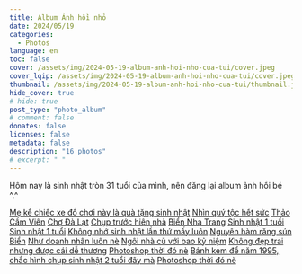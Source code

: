 ```yaml
---
title: Album Ảnh hồi nhỏ
date: 2024/05/19
categories:
  - Photos
language: en
toc: false
cover: /assets/img/2024-05-19-album-anh-hoi-nho-cua-tui/cover.jpeg
cover_lqip: /assets/img/2024-05-19-album-anh-hoi-nho-cua-tui/cover.jpeg
thumbnail: /assets/img/2024-05-19-album-anh-hoi-nho-cua-tui/thumbnail.jpeg
hide_cover: true
# hide: true
post_type: "photo_album"
# comment: false
donates: false
licenses: false
metadata: false
description: "16 photos"
# excerpt: " "
---
```

Hôm nay là sinh nhật tròn 31 tuổi của mình, nên đăng lại album ảnh hồi bé ^.^
<!-- more -->
<div ID="thiennguyen" data-nanogallery2='{
        "itemsBaseURL": "https://photos.thiennguyen.dev",
        "thumbnailWidth": "200",
        "thumbnailBorderVertical": 0,
        "thumbnailBorderHorizontal": 0,
        "thumbnailGutterHeight": 5,
        "thumbnailGutterWidth": 5,
        "thumbnailHeight": "auto",
        "thumbnailLabel": {
          "position": "overImageOnBottom",
          "align": "left",
          "titleMultiLine": true
        },
        "allowHTMLinData": true,
        "thumbnailHoverEffect2": "imageScaleIn80|imageSepiaOff|labelAppear75",
        "thumbnailAlignment": "center",
        "thumbnailOpenImage": true,
        "thumbnailDisplayTransition":          "scaleUp",
        "thumbnailDisplayTransitionDuration":  500,  
        "thumbnailDisplayInterval":            30,
        "galleryDisplayTransition": "slideUp",
        "galleryDisplayTransitionDuration":  500,
        "galleryTheme": {
          "thumbnail" : { "borderColor": "#FFF" }
        },
        "viewerTheme": "dark",
        "viewerToolbar": {
          "display": true,
          "standard": "minimizeButton, label",
          "minimized": "minimizeButton, label, fullscreenButton, downloadButton, infoButton"
        },
        "viewerTools": {
          "topLeft": "pageCounter",
          "topRight": "playPauseButton, zoomButton, fullscreenButton, closeButton"
          } 
        }'>
  <a href="/album/1/1.jpg" data-ngthumb="/w=200,f=webp/album/1/1.jpg" data-ngdesc="Mẹ kể chiếc xe đồ chơi này là quà tặng sinh nhật">Mẹ kể chiếc xe đồ chơi này là quà tặng sinh nhật</a>
  <a href="/album/1/2.jpg" data-ngthumb="/w=200,f=webp/album/1/2.jpg" data-ngdesc="Nhìn quý tộc hết sức">Nhìn quý tộc hết sức</a>
  <a href="/album/1/3.jpg" data-ngthumb="/w=200,f=webp/album/1/3.jpg" data-ngdesc="Trong ảnh gồm mẹ, em trai, bà ngoại và mình">Thảo Cầm Viên</a>
  <a href="/album/1/4.jpg" data-ngthumb="/w=200,f=webp/album/1/4.jpg" data-ngdesc="">Chợ Đà Lạt</a>
  <a href="/album/1/5.jpg" data-ngthumb="/w=200,f=webp/album/1/5.jpg" data-ngdesc="Chụp trước hiên nhà">Chụp trước hiên nhà</a>
  <a href="/album/1/6.jpg" data-ngthumb="/w=200,f=webp/album/1/6.jpg" data-ngdesc="Chụp cùng bố mẹ">Biển Nha Trang</a>
  <a href="/album/1/7.jpg" data-ngthumb="/w=200,f=webp/album/1/7.jpg" data-ngdesc="">Sinh nhật 1 tuổi</a>
  <a href="/album/1/8.jpg" data-ngthumb="/w=200,f=webp/album/1/8.jpg" data-ngdesc="Chụp với dì Út">Sinh nhật 1 tuổi</a>
  <a href="/album/1/9.jpg" data-ngthumb="/w=200,f=webp/album/1/9.jpg" data-ngdesc="">Không nhớ sinh nhật lần thứ mấy luôn</a>
  <a href="/album/1/10.jpg" data-ngthumb="/w=200,f=webp/album/1/10.jpg" data-ngdesc="">Nguyên hàm răng sún</a>
  <a href="/album/1/11.jpg" data-ngthumb="/w=200,f=webp/album/1/11.jpg" data-ngdesc="Không biết bãi biển nào">Biển</a>
  <a href="/album/1/12.jpg" data-ngthumb="/w=200,f=webp/album/1/12.jpg" data-ngdesc="">Như doanh nhân luôn nè</a>
  <a href="/album/1/13.jpg" data-ngthumb="/w=200,f=webp/album/1/13.jpg" data-ngdesc="">Ngôi nhà cũ với bao kỷ niệm</a>
  <a href="/album/1/14.jpg" data-ngthumb="/w=200,f=webp/album/1/14.jpg" data-ngdesc="">Không đẹp trai nhưng được cái dễ thương</a>
  <a href="/album/1/16.jpg" data-ngthumb="/w=200,f=webp/album/1/16.jpg" data-ngdesc="Chụp với bố sinh nhật 1 tuổi ^^ ">Photoshop thời đó nè</a>
  <a href="/album/1/15.jpg" data-ngthumb="/w=200,f=webp/album/1/15.jpg" data-ngdesc="">Bánh kem để năm 1995, chắc hình chụp sinh nhật 2 tuổi đây mà</a>
  <a href="/album/1/17.jpg" data-ngthumb="/w=200,f=webp/album/1/17.jpg" data-ngdesc="Tắm biển Vũng Tàu">Photoshop thời đó nè</a>
</div>